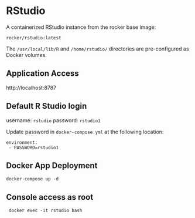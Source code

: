 RStudio
================

A containerized RStudio instance from the rocker base image:

    rocker/rstudio:latest

The `/usr/local/lib/R` and `/home/rstudio/`
directories are pre-configured as Docker volumes.

## Application Access

http://localhost:8787

## Default R Studio login

username: `rstudio`
password: `rstudio1`

Update password in `docker-compose.yml` at the following location:

```
environment:
 - PASSWORD=rstudio1
```

## Docker App Deployment

```
docker-compose up -d
```

## Console access as root

```
 docker exec -it rstudio bash
```